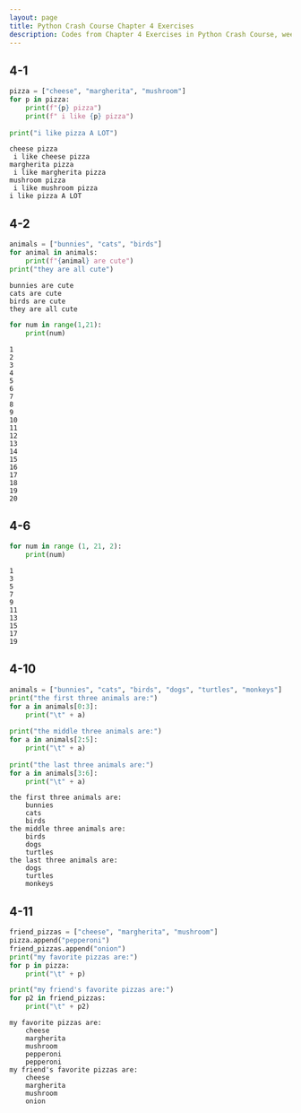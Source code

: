 ```yaml
---
layout: page
title: Python Crash Course Chapter 4 Exercises
description: Codes from Chapter 4 Exercises in Python Crash Course, week 4. 
---
```


## 4-1


```python
pizza = ["cheese", "margherita", "mushroom"]
for p in pizza:
    print(f"{p} pizza")
    print(f" i like {p} pizza")
    
print("i like pizza A LOT")
```

    cheese pizza
     i like cheese pizza
    margherita pizza
     i like margherita pizza
    mushroom pizza
     i like mushroom pizza
    i like pizza A LOT
    

## 4-2


```python
animals = ["bunnies", "cats", "birds"]
for animal in animals: 
    print(f"{animal} are cute")
print("they are all cute")
```

    bunnies are cute
    cats are cute
    birds are cute
    they are all cute
    


```python
for num in range(1,21):
    print(num)
```

    1
    2
    3
    4
    5
    6
    7
    8
    9
    10
    11
    12
    13
    14
    15
    16
    17
    18
    19
    20
    

## 4-6



```python
for num in range (1, 21, 2):
    print(num)
```

    1
    3
    5
    7
    9
    11
    13
    15
    17
    19
    

## 4-10


```python
animals = ["bunnies", "cats", "birds", "dogs", "turtles", "monkeys"]
print("the first three animals are:")
for a in animals[0:3]:
    print("\t" + a)
    
print("the middle three animals are:")
for a in animals[2:5]:
    print("\t" + a)
    
print("the last three animals are:")
for a in animals[3:6]:
    print("\t" + a)
```

    the first three animals are:
    	bunnies
    	cats
    	birds
    the middle three animals are:
    	birds
    	dogs
    	turtles
    the last three animals are:
    	dogs
    	turtles
    	monkeys
    

## 4-11



```python
friend_pizzas = ["cheese", "margherita", "mushroom"]
pizza.append("pepperoni")
friend_pizzas.append("onion")
print("my favorite pizzas are:")
for p in pizza:
    print("\t" + p)

print("my friend's favorite pizzas are:")
for p2 in friend_pizzas:
    print("\t" + p2)
```

    my favorite pizzas are:
    	cheese
    	margherita
    	mushroom
    	pepperoni
    	pepperoni
    my friend's favorite pizzas are:
    	cheese
    	margherita
    	mushroom
    	onion
    


```python

```
